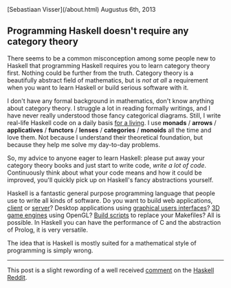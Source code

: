 
<article>

<div class=meta>
<span class=author>[Sebastiaan Visser](/about.html)</span>
<span class=date>Augustus 6th, 2013</span>
</div>

# Programming Haskell doesn't require any category theory

There seems to be a common misconception among some people new to Haskell that
programming Haskell requires you to learn category theory first. Nothing could
be further from the truth. Category theory is a beautifully abstract field of
mathematics, but is *not at all* a requirement when you want to learn Haskell
or build serious software with it.

I don't have any formal background in mathematics, don't know anything about
category theory. I struggle a lot in reading formally writings, and I have
never really understood those fancy categorical diagrams. Still, I write
real-life Haskell code on a daily basis [for a living](http://www.silkapp.com).
I use __monads__ / __arrows__ / __applicatives__ / __functors__ / __lenses__ /
__categories__ / __monoids__ all the time and love them. Not because I
understand their theoretical foundation, but because they help me solve my
day-to-day problems.

So, my advice to anyone eager to learn Haskell: please put away your category
theory books and just start to write code, *write a lot of code*. Continuously
think about what your code means and how it could be improved, you'll quickly
pick up on Haskell's fancy abstractions yourself.

Haskell is a fantastic general purpose programming language that people use to
write all kinds of software. Do you want to build web applications,
[client](http://hackage.haskell.org/package/fay) or
[server](http://hackage.haskell.org/package/snap)? Desktop applications using
[graphical users interfaces](http://hackage.haskell.org/package/gtk)? [3D game
engines](http://hackage.haskell.org/package/lambdacube-engine) using OpenGL?
[Build scripts](http://hackage.haskell.org/package/shake) to replace your
Makefiles? All is possible. In Haskell you can have the performance of C and the
abstraction of Prolog, it is very versatile.

The idea that is Haskell is mostly suited for a mathematical style of
programming is simply wrong.

<hr>

This post is a slight rewording of a well received
[comment](http://www.reddit.com/r/haskell/comments/1jeo0p/theres_a_massive_gap_between_the_average_and/cbdy0g5)
on the [Haskell Reddit](http://www.reddit.com/r/haskell).

<!--
Discuss on [Reddit]()
or [Hacker News]()
-->

</article>
